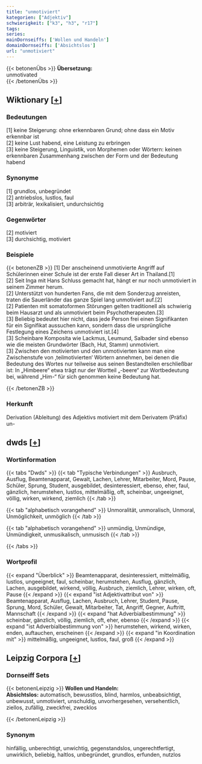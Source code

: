```yaml
---
title: "unmotiviert"
kategorien: ["Adjektiv"]
schwierigkeit: ["k3", "h3", "r17"]
tags:
series:
mainDornseiffs: ['Wollen und Handeln']
domainDornseiffs: ['Absichtslos']
url: "unmotiviert"
---
```


{{< betonenÜbs >}}
**Übersetzung:**  
unmotivated  
{{< /betonenÜbs >}}

## Wiktionary [[+](https://de.wiktionary.org/wiki/unmotiviert)]

### Bedeutungen
[1] keine Steigerung: ohne erkennbaren Grund; ohne dass ein Motiv erkennbar ist  
[2] keine Lust habend, eine Leistung zu erbringen  
[3] keine Steigerung, Linguistik, von Morphemen oder Wörtern: keinen erkennbaren Zusammenhang zwischen der Form und der Bedeutung habend  

### Synonyme
[1] grundlos, unbegründet  
[2] antriebslos, lustlos, faul  
[3] arbiträr, lexikalisiert, undurchsichtig  

### Gegenwörter
[2] motiviert  
[3] durchsichtig, motiviert  

### Beispiele
{{< betonenZB >}}
[1] Der anscheinend unmotivierte Angriff auf Schülerinnen einer Schule ist der erste Fall dieser Art in Thailand.[1]  
[2] Seit Inga mit Hans Schluss gemacht hat, hängt er nur noch unmotiviert in seinem Zimmer herum.  
[2] Unterstützt von hunderten Fans, die mit dem Sonderzug anreisten, traten die Sauerländer das ganze Spiel lang unmotiviert auf.[2]  
[2] Patienten mit somatoformen Störungen gelten traditionell als schwierig beim Hausarzt und als unmotiviert beim Psychotherapeuten.[3]  
[3] Beliebig bedeutet hier nicht, dass jede Person frei einen Signifikanten für ein Signifikat aussuchen kann, sondern dass die ursprüngliche Festlegung eines Zeichens unmotiviert ist.[4]  
[3] Scheinbare Komposita wie Lackmus, Leumund, Salbader sind ebenso wie die meisten Grundwörter (Bach, Hut, Stamm) unmotiviert.  
[3] Zwischen den motivierten und den unmotivierten kann man eine Zwischenstufe von ‚teilmotivierten‘ Wörtern annehmen, bei denen die Bedeutung des Wortes nur teilweise aus seinen Bestandteilen erschließbar ist: In „Himbeere“ etwa trägt nur der Wortteil „-beere“ zur Wortbedeutung bei, während „Him-“ für sich genommen keine Bedeutung hat.  

{{< /betonenZB >}}
### Herkunft
Derivation (Ableitung) des Adjektivs motiviert mit dem Derivatem (Präfix) un-  



## dwds [[+](https://www.dwds.de/wb/unmotiviert)]

### Wortinformation
{{< tabs "Dwds" >}}
{{< tab "Typische Verbindungen" >}}
Ausbruch, Ausflug, Beamtenapparat, Gewalt, Lachen, Lehrer, Mitarbeiter, Mord, Pause, Schüler, Sprung, Student, ausgebildet, desinteressiert, ebenso, eher, faul, gänzlich, herumstehen, lustlos, mittelmäßig, oft, scheinbar, ungeeignet, völlig, wirken, wirkend, ziemlich
{{< /tab >}}

{{< tab "alphabetisch vorangehend" >}}
Unmoralität, unmoralisch, Unmoral, Unmöglichkeit, unmöglich
{{< /tab >}}

{{< tab "alphabetisch vorangehend" >}}
unmündig, Unmündige, Unmündigkeit, unmusikalisch, unmusisch
{{< /tab >}}

{{< /tabs >}}

### Wortprofil
{{< expand "Überblick" >}} Beamtenapparat, desinteressiert, mittelmäßig, lustlos, ungeeignet, faul, scheinbar, herumstehen, Ausflug, gänzlich, Lachen, ausgebildet, wirkend, völlig, Ausbruch, ziemlich, Lehrer, wirken, oft, Pause {{< /expand >}}
{{< expand "ist Adjektivattribut von" >}} Beamtenapparat, Ausflug, Lachen, Ausbruch, Lehrer, Student, Pause, Sprung, Mord, Schüler, Gewalt, Mitarbeiter, Tat, Angriff, Gegner, Auftritt, Mannschaft {{< /expand >}}
{{< expand "hat Adverbialbestimmung" >}} scheinbar, gänzlich, völlig, ziemlich, oft, eher, ebenso {{< /expand >}}
{{< expand "ist Adverbialbestimmung von" >}} herumstehen, wirkend, wirken, enden, auftauchen, erscheinen {{< /expand >}}
{{< expand "in Koordination mit" >}} mittelmäßig, ungeeignet, lustlos, faul, groß {{< /expand >}}

## Leipzig Corpora [[+](https://corpora.uni-leipzig.de/en/res?word=unmotiviert&corpusId=deu_newscrawl-public_2018)]

### Dornseiff Sets
{{< betonenLeipzig >}}
**Wollen und Handeln:**  
**Absichtslos:** automatisch, bewusstlos, blind, harmlos, unbeabsichtigt, unbewusst, unmotiviert, unschuldig, unvorhergesehen, versehentlich, ziellos, zufällig, zweckfrei, zwecklos  

{{< /betonenLeipzig >}}

### Synonym
hinfällig, unberechtigt, unwichtig, gegenstandslos, ungerechtfertigt, unwirklich, beliebig, haltlos, unbegründet, grundlos, erfunden, nutzlos

